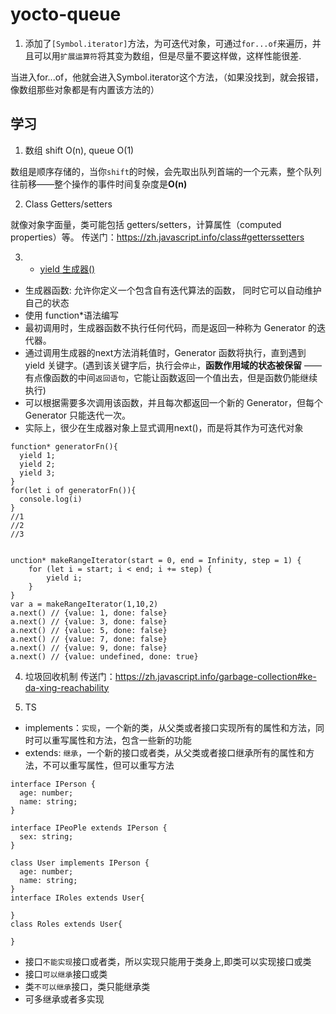# yocto-queue

1. 添加了`[Symbol.iterator]`方法，为可迭代对象，可通过`for...of`来遍历，并且可以用`扩展运算符`将其变为数组，但是尽量不要这样做，这样性能很差.

当进入for...of，他就会进入Symbol.iterator这个方法，（如果没找到，就会报错，像数组那些对象都是有内置该方法的）

## 学习
1. 数组 shift O(n), queue O(1)

数组是顺序存储的，当你`shift`的时候，会先取出队列首端的一个元素，整个队列往前移——整个操作的事件时间复杂度是**O(n)**

2. Class Getters/setters

就像对象字面量，类可能包括 getters/setters，计算属性（computed properties）等。
传送门：https://zh.javascript.info/class#getterssetters

3. * [yield 生成器()](https://developer.mozilla.org/zh-CN/docs/Web/JavaScript/Guide/Iterators_and_Generators#%E9%AB%98%E7%BA%A7%E7%94%9F%E6%88%90%E5%99%A8)

- 生成器函数: 允许你定义一个包含自有迭代算法的函数， 同时它可以自动维护自己的状态
- 使用 function*语法编写
- 最初调用时，生成器函数不执行任何代码，而是返回一种称为 Generator 的迭代器。
- 通过调用生成器的next方法消耗值时，Generator 函数将执行，直到遇到 yield 关键字。(遇到该关键字后，执行会`停止`，**函数作用域的状态被保留** —— 有点像函数的中间`返回语句`，它能让函数返回一个值出去，但是函数仍能继续执行)
- 可以根据需要多次调用该函数，并且每次都返回一个新的 Generator，但每个 Generator 只能迭代一次。
- 实际上，很少在生成器对象上显式调用next()，而是将其作为可迭代对象

```
function* generatorFn(){
  yield 1;
  yield 2;
  yield 3;
}
for(let i of generatorFn()){
  console.log(i) 
}
//1
//2
//3


unction* makeRangeIterator(start = 0, end = Infinity, step = 1) {
    for (let i = start; i < end; i += step) {
        yield i;
    }
}
var a = makeRangeIterator(1,10,2)
a.next() // {value: 1, done: false}
a.next() // {value: 3, done: false}
a.next() // {value: 5, done: false}
a.next() // {value: 7, done: false}
a.next() // {value: 9, done: false}
a.next() // {value: undefined, done: true}
```

4. 垃圾回收机制
传送门：https://zh.javascript.info/garbage-collection#ke-da-xing-reachability

5. TS

- implements：`实现`，一个新的类，从父类或者接口实现所有的属性和方法，同时可以重写属性和方法，包含一些新的功能
- extends: `继承`，一个新的接口或者类，从父类或者接口继承所有的属性和方法，不可以重写属性，但可以重写方法

```
interface IPerson {
  age: number;
  name: string;
}

interface IPeoPle extends IPerson {
  sex: string;
}

class User implements IPerson {
  age: number;
  name: string;
}
interface IRoles extends User{

}
class Roles extends User{
  
}
```

- 接口`不能实现`接口或者类，所以实现只能用于类身上,即类可以实现接口或类
- 接口`可以继承`接口或类
- 类`不可以继承`接口，类只能继承类
- 可多继承或者多实现